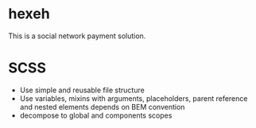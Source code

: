 # hexeh
This is a social network payment solution.

# SCSS
- Use simple and reusable file structure
- Use variables, mixins with arguments, placeholders, parent reference and
nested elements depends on BEM convention
- decompose to global and components scopes
